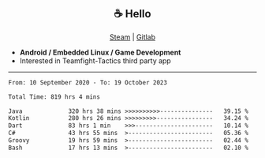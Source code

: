 <h2 align="center"> ☕ Hello </h2>

<p align="center">
  <a href="https://steamcommunity.com/id/Niforances/">Steam</a> |
  <a href="https://gitlab.com/niforances">Gitlab</a>
</p>

 - **Android / Embedded Linux / Game Development**
 - Interested in Teamfight-Tactics third party app

------

<!--START_SECTION:waka-->

```txt
From: 10 September 2020 - To: 19 October 2023

Total Time: 819 hrs 4 mins

Java             320 hrs 38 mins >>>>>>>>>>---------------   39.15 %
Kotlin           280 hrs 26 mins >>>>>>>>>----------------   34.24 %
Dart             83 hrs 1 min    >>>----------------------   10.14 %
C#               43 hrs 55 mins  >------------------------   05.36 %
Groovy           19 hrs 59 mins  >------------------------   02.44 %
Bash             17 hrs 13 mins  >------------------------   02.10 %
```

<!--END_SECTION:waka-->
